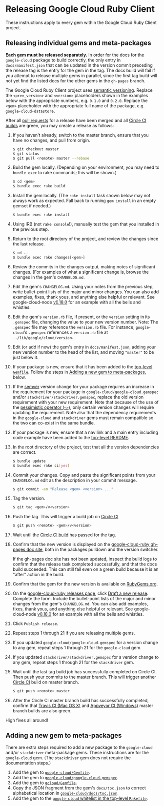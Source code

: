 # Releasing Google Cloud Ruby Client

These instructions apply to every gem within the Google Cloud Ruby Client project.

## Releasing individual gems and meta-packages

**Each gem must be released separately.** In order for the docs for the `google-cloud` package to build correctly, the only entry in `docs/manifest.json` that can be updated in the version commit preceding the release tag is the entry for the gem in the tag. The docs build will fail if you attempt to release multiple gems in parallel, since the first tag build will not yet find the listed docs for the other gems in the `gh-pages` branch.

The Google Cloud Ruby Client project uses [semantic versioning](http://semver.org). Replace the `<prev_version>` and `<version>` placeholders shown in the examples below with the appropriate numbers, e.g. `0.1.0` and `0.2.0`. Replace the `<gem>` placeholder with the appropriate full name of the package, e.g. `google-cloud-datastore`.

After all [pull requests](https://github.com/GoogleCloudPlatform/google-cloud-ruby/pulls) for a release have been merged and all [Circle CI builds](https://circleci.com/gh/GoogleCloudPlatform/google-cloud-ruby) are green, you may create a release as follows:

1. If you haven't already, switch to the master branch, ensure that you have no changes, and pull from origin.

    ```sh
    $ git checkout master
    $ git status
    $ git pull <remote> master --rebase
    ```

1. Build the gem locally. (Depending on your environment, you may need to `bundle exec` to rake commands; this will be shown.)

    ```sh
    $ cd <gem>
    $ bundle exec rake build
    ```

1. Install the gem locally. (The `rake install` task shown below may not always work as expected. Fall back to running `gem install` in an empty gemset if needed.)

    ```sh
    $ bundle exec rake install
    ```

1. Using IRB (not `rake console`!), manually test the gem that you installed in the previous step.

1. Return to the root directory of the project, and review the changes since the last release.

    ```sh
    $ cd ..
    $ bundle exec rake changes[<gem>]
    ```

1. Review the commits in the changes output, making notes of significant changes. (For examples of what a significant change is, browse the changes in the gem's `CHANGELOG.md`.

1. Edit the gem's `CHANGELOG.md`. Using your notes from the previous step, write bullet-point lists of the major and minor changes. You can also add examples, fixes, thank yous, and anything else helpful or relevant. See google-cloud-node [v0.18.0](https://github.com/GoogleCloudPlatform/google-cloud-node/releases/tag/v0.18.0) for an example with all the bells and whistles.

1. Edit the gem's `version.rb` file, if present, or the `version` setting in its `.gemspec` file, changing the value to your new version number. Note: The `.gemspec` file may reference the `version.rb` file. For instance, `google-cloud`'s `.gemspec` references a `version.rb` file at `../lib/google/cloud/version`.

1. Edit (or add if new) the gem's entry in `docs/manifest.json`, adding your new version number to the head of the list, and moving `"master"` to be just below it.

1. If your package is new, ensure that it has been added to the [top-level `Gemfile`](https://github.com/GoogleCloudPlatform/google-cloud-ruby/blob/google-cloud/v0.52.0/Gemfile).
Follow the steps in [Adding a new gem to meta-packages](#adding-a-new-gem-to-meta-packages), below.

1. If the [semver](http://semver.org/) version change for your package requires an increase in the requirement for your package in `google-cloud/google-cloud.gemspec` and/or `stackdriver/stackdriver.gemspec`, replace the old version requirement with your new requirement. Note that because of the use of the [pessimistic operator (`~>`)](https://robots.thoughtbot.com/rubys-pessimistic-operator), only certain version changes will require updating the requirement. Note also that the dependency requirements in the `google-cloud` and `stackdriver` gems must remain compatible so the two can co-exist in the same bundle.

1. If your package is new, ensure that a nav link and a main entry including code example have been added to the [top-level README](https://github.com/GoogleCloudPlatform/google-cloud-ruby/blob/google-cloud/v0.52.0/README.md).

1. In the root directory of the project, test that all the version dependencies are correct.

    ```sh
    $ bundle update
    $ bundle exec rake ci[yes]
    ```

1. Commit your changes. Copy and paste the significant points from your `CHANGELOG.md` edit as the description in your commit message.

    ```sh
    $ git commit -am "Release <gem> <version> ..."
    ```

1. Tag the version.

    ```sh
    $ git tag <gem>/v<version>
    ```

1. Push the tag. This will trigger a build job on [Circle CI](https://circleci.com/gh/GoogleCloudPlatform/google-cloud-ruby).

    ```sh
    $ git push <remote> <gem>/v<version>
    ```

1. Wait until the [Circle CI build](https://circleci.com/gh/GoogleCloudPlatform/google-cloud-ruby) has passed for the tag.

1. Confirm that the new version is displayed on the [google-cloud-ruby gh-pages doc site](http://googlecloudplatform.github.io/google-cloud-ruby/), both in the packages pulldown and the version switcher.

   If the gh-pages doc site has not been updated, inspect the build logs to confirm that the release task completed successfully, and that the docs build succeeded. This can still fail even on a green build because it is an "after" action in the build.

1. Confirm that the gem for the new version is available on [RubyGems.org](https://rubygems.org/gems/google-cloud).

1. On the [google-cloud-ruby releases page](https://github.com/GoogleCloudPlatform/google-cloud-ruby/releases), click [Draft a new release](https://github.com/GoogleCloudPlatform/google-cloud-ruby/releases/new). Complete the form. Include the bullet-point lists of the major and minor changes from the gem's `CHANGELOG.md`. You can also add examples, fixes, thank yous, and anything else helpful or relevant. See google-cloud-node [v0.18.0](https://github.com/GoogleCloudPlatform/google-cloud-node/releases/tag/v0.18.0) for an example with all the bells and whistles.

1. Click `Publish release`.

1. Repeat steps 1 through 21 if you are releasing multiple gems.

1. If you updated `google-cloud/google-cloud.gemspec` for a version change to any gem, repeat steps 1 through 21 for the `google-cloud` gem.

1. If you updated `stackdriver/stackdriver.gemspec` for a version change to any gem, repeat steps 1 through 21 for the `stackdriver` gem.

1. Wait until the last tag build job has successfully completed on Circle CI. Then push your commits to the master branch. This will trigger another [Circle CI](https://circleci.com/gh/GoogleCloudPlatform/google-cloud-ruby) build on master branch.

    ```sh
    $ git push <remote> master
    ```

1. After the Circle CI master branch build has successfully completed, confirm that [Travis CI (Mac OS X)](https://travis-ci.org/GoogleCloudPlatform/google-cloud-ruby) and [Appveyor CI (Windows)](https://ci.appveyor.com/project/GoogleCloudPlatform/google-cloud-ruby) master branch builds are also green.

High fives all around!

## Adding a new gem to meta-packages

There are extra steps required to add a new package to the `google-cloud` and/or `stackdriver` meta-package gems. These instructions are for the `google-cloud` gem. (The `stackdriver` gem does not require the documentation steps.)

1. Add the gem to [`google-cloud/Gemfile`](https://github.com/GoogleCloudPlatform/google-cloud-ruby/blob/google-cloud/v0.52.0/google-cloud/Gemfile).
1. Add the gem to [`google-cloud/google-cloud.gemspec`](https://github.com/GoogleCloudPlatform/google-cloud-ruby/blob/google-cloud/v0.52.0/google-cloud/google-cloud.gemspec).
1. Add the gem to [`gcloud/Gemfile`](https://github.com/GoogleCloudPlatform/google-cloud-ruby/blob/google-cloud/v0.52.0/gcloud/Gemfile).
1. Copy the JSON fragment from the gem's `docs/toc.json` to correct alphabetical location in [`google-cloud/docs/toc.json`](https://github.com/GoogleCloudPlatform/google-cloud-ruby/blob/google-cloud/v0.52.0/google-cloud/docs/toc.json).
1. Add the gem to the [`google-cloud` whitelist in the top-level `Rakefile`](https://github.com/GoogleCloudPlatform/google-cloud-ruby/blob/google-cloud/v0.52.0/Rakefile#L290-L317).
